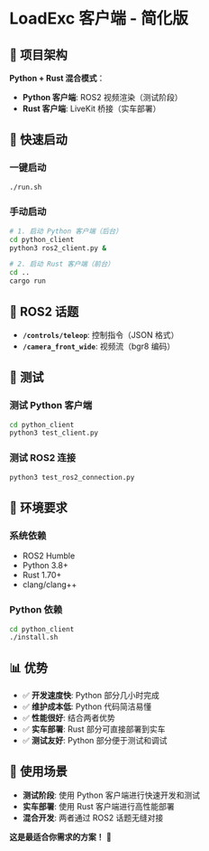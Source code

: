 # LoadExc 客户端 - 简化版

## 🎯 项目架构

**Python + Rust 混合模式**：
- **Python 客户端**: ROS2 视频渲染（测试阶段）
- **Rust 客户端**: LiveKit 桥接（实车部署）

## 🚀 快速启动

### 一键启动
```bash
./run.sh
```

### 手动启动
```bash
# 1. 启动 Python 客户端（后台）
cd python_client
python3 ros2_client.py &

# 2. 启动 Rust 客户端（前台）
cd ..
cargo run
```

## 📡 ROS2 话题

- **`/controls/teleop`**: 控制指令（JSON 格式）
- **`/camera_front_wide`**: 视频流（bgr8 编码）

## 🧪 测试

### 测试 Python 客户端
```bash
cd python_client
python3 test_client.py
```

### 测试 ROS2 连接
```bash
python3 test_ros2_connection.py
```

## 🔧 环境要求

### 系统依赖
- ROS2 Humble
- Python 3.8+
- Rust 1.70+
- clang/clang++

### Python 依赖
```bash
cd python_client
./install.sh
```

## 📊 优势

- ✅ **开发速度快**: Python 部分几小时完成
- ✅ **维护成本低**: Python 代码简洁易懂
- ✅ **性能很好**: 结合两者优势
- ✅ **实车部署**: Rust 部分可直接部署到实车
- ✅ **测试友好**: Python 部分便于测试和调试

## 🎯 使用场景

- **测试阶段**: 使用 Python 客户端进行快速开发和测试
- **实车部署**: 使用 Rust 客户端进行高性能部署
- **混合开发**: 两者通过 ROS2 话题无缝对接

**这是最适合你需求的方案！** 🚀






